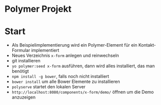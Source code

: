 # Polymer Projekt

# Start

- Als Beispielimplementierung wird ein Polymer-Element für ein Kontakt-Formular implementiert
- Neues Verzeichnis `x-form` anlegen und reinwechseln
- git installieren
- `yo polymer:seed x-form` ausführen, dann wird alles installiert, das man benötigt
- `npm install -g bower`, falls noch nicht installiert
- `bower install` um alle Bower Elemente zu installieren
- `polyserve` startet den lokalen Server
- `http://localhost:8080/components/x-form/demo/` öffnen um die Demo anzuzeigen
